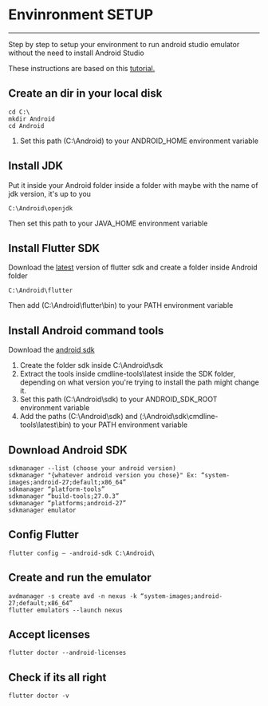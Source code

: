 # Envinronment SETUP

----------

Step by step to setup your environment to run android studio emulator without the need to install Android Studio

These instructions are based on this [tutorial.](https://medium.com/@quicky316/install-flutter-sdk-on-windows-without-android-studio-102fdf567ce4)

## Create an dir in your local disk
```
cd C:\
mkdir Android
cd Android
```
1. Set this path (C:\Android) to your ANDROID_HOME environment variable

## Install JDK
Put it inside your Android folder inside a folder with maybe with the name of jdk version, it's up to you
```
C:\Android\openjdk
```
Then set this path to your JAVA_HOME environment variable

## Install Flutter SDK 
Download the [latest](https://flutter.io/docs/get-started/install/windows) version of flutter sdk and create a folder inside Android folder
```
C:\Android\flutter
```
Then add (C:\Android\flutter\bin) to your PATH environment variable

## Install Android command tools
Download the [android sdk](https://developer.android.com/studio/#command-tools)

1. Create the folder sdk inside C:\Android\sdk
2. Extract the tools inside cmdline-tools\latest inside the SDK folder, depending on what version you're trying to install the path might change it.
3. Set this path (C:\Android\sdk) to your ANDROID_SDK_ROOT environment variable
4. Add the paths (C:\Android\sdk) and (:\Android\sdk\cmdline-tools\latest\bin) to your PATH environment variable


## Download Android SDK
```
sdkmanager --list (choose your android version)
sdkmanager "{whatever android version you chose}" Ex: “system-images;android-27;default;x86_64”
sdkmanager “platform-tools”
sdkmanager “build-tools;27.0.3”
sdkmanager “platforms;android-27”
sdkmanager emulator
```

## Config Flutter
```flutter config — -android-sdk C:\Android\```

## Create and run the emulator
```
avdmanager -s create avd -n nexus -k “system-images;android-27;default;x86_64”
flutter emulators --launch nexus
```

## Accept licenses
```flutter doctor --android-licenses```

## Check if its all right
```flutter doctor -v```